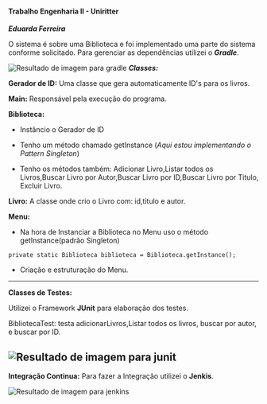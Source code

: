 #### Trabalho Engenharia II - Uniritter

***Eduarda Ferreira***

O sistema é sobre uma Biblioteca e foi implementado uma parte do sistema conforme solicitado. Para gerenciar as dependências utilizei o ***Gradle***.

![Resultado de imagem para gradle](https://taverna.devall.com.br/uploads/default/original/1X/cc3a3d79a4e510252312a0e60ce50de00a3cfe99.png)
***Classes:***

**Gerador de ID:**  Uma classe que gera automaticamente ID's para os livros.

**Main:**  Responsável pela execução do programa.

**Biblioteca:**

-   Instâncio o Gerador de ID
    
-   Tenho um método chamado getInstance (*Aqui estou implementando o Pattern Singleton*)
    
-   Tenho os métodos também: Adicionar Livro,Listar todos os Livros,Buscar Livro por Autor,Buscar Livro por ID,Buscar Livro por Titulo, Excluir Livro.
    

**Livro:** A classe onde crio o Livro com: id,titulo e autor.

**Menu:**

-   Na hora de Instanciar a Biblioteca no Menu uso o método getInstance(padrão Singleton)

`private static Biblioteca biblioteca = Biblioteca.getInstance();`

-   Criação e estruturação do Menu.
-------------------------
**Classes de Testes:**

Utilizei o Framework **JUnit** para elaboração dos testes.

BibliotecaTest: testa adicionarLivros,Listar todos os livros, buscar por autor, e buscar por ID.

![Resultado de imagem para junit](https://store.modelio.org/images/logos/logo_junit.png)
------------------------
**Integração Continua:**
Para fazer a Integração utilizei o **Jenkis**.

![Resultado de imagem para jenkins](https://d1q6f0aelx0por.cloudfront.net/product-logos/f5326186-8ae7-425c-a78d-7192dabf75be-jenkins.png)

